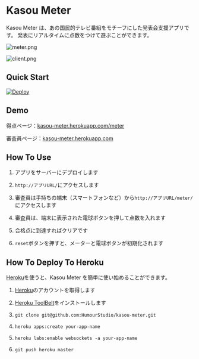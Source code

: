 Kasou Meter
===========

Kasou Meter は、あの国民的テレビ番組をモチーフにした発表会支援アプリです。
発表にリアルタイムに点数をつけて遊ぶことができます。

![meter.png](https://raw.github.com/wiki/HumourStudio/kasou-meter/images/meter.png "meter.png")

![client.png](https://raw.github.com/wiki/HumourStudio/kasou-meter/images/client.png "client.png")

Quick Start
-----------

[![Deploy](https://www.herokucdn.com/deploy/button.png)](https://heroku.com/deploy)

Demo
----
得点ページ：[kasou-meter.herokuapp.com/meter](http://kasou-meter.herokuapp.com/meter)

審査員ページ：[kasou-meter.herokuapp.com](http://kasou-meter.herokuapp.com/)

How To Use
----------
1. アプリをサーバーにデプロイします

2. `http://アプリURL/`にアクセスします

3. 審査員は手持ちの端末（スマートフォンなど）から`http://アプリURL/meter/`にアクセスします

4. 審査員は、端末に表示された電球ボタンを押して点数を入れます

5. 合格点に到達すればクリアです

6. `reset`ボタンを押すと、メーターと電球ボタンが初期化されます


How To Deploy To Heroku
-----------------------
[Heroku](https://www.heroku.com/)を使うと、Kasou Meter を簡単に使い始めることができます。

1. [Heroku](https://www.heroku.com/)のアカウントを取得します

2. [Heroku ToolBelt](https://toolbelt.heroku.com)をインストールします

3. `git clone git@github.com:HumourStudio/kasou-meter.git`

4. `heroku apps:create your-app-name`

5. `heroku labs:enable websockets -a your-app-name`

6. `git push heroku master`

